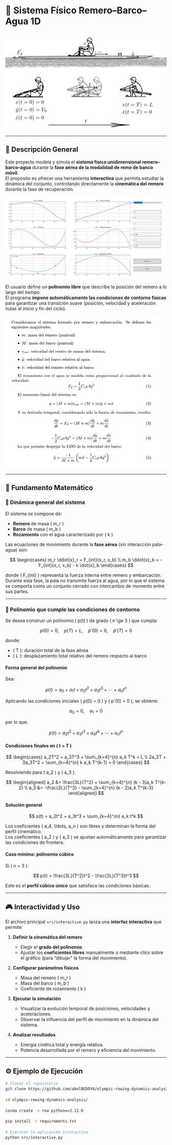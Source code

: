 # 🛶 Sistema Físico Remero–Barco–Agua 1D  

![Vista general del proyecto](assets/diagram.png)

---

## 📘 Descripción General

Este proyecto modela y simula el **sistema físico unidimensional remero–barco–agua** durante la **fase aérea de la modalidad de remo de banco móvil**.  
El propósito es ofrecer una herramienta **interactiva** que permita estudiar la dinámica del conjunto, controlando directamente la **cinemática del remero** durante la fase de recuperación.

![Planteamiento polinómico](assets/cap1.png)


El usuario define un **polinomio libre** que describe la posición del remero a lo largo del tiempo.  
El programa **impone automáticamente las condiciones de contorno físicas** para garantizar una transición suave (posición, velocidad y aceleración nulas al inicio y fin del ciclo).

![Vista general del proyecto](assets/description.png)


---

## 🧠 Fundamento Matemático

### 🔹 Dinámica general del sistema

El sistema se compone de:

- **Remero** de masa \( m_r \)
- **Barco** de masa \( m_b \)
- **Rozamiento** con el agua caracterizado por \( k \)

Las ecuaciones de movimiento durante la **fase aérea** (sin interacción pala–agua) son:

$$
\begin{cases}
m_r \ddot{x}_r = F_{int}(x_r, x_b) \\
m_b \ddot{x}_b = -F_{int}(x_r, x_b) - k \dot{x}_b
\end{cases}
$$

donde \( F_{int} \) representa la fuerza interna entre remero y embarcación.  
Durante esta fase, la pala no transmite fuerza al agua, por lo que el sistema se comporta como un conjunto cerrado con intercambio de momento entre sus partes.

---

### 🔹 Polinomio que cumple las condiciones de contorno

Se desea construir un polinomio \( p(t) \) de grado \( n \ge 3 \) que cumpla:

$$
p(0) = 0, \quad p(T) = L, \quad p'(0) = 0, \quad p'(T) = 0
$$

donde:
- \( T \): duración total de la fase aérea  
- \( L \): desplazamiento total relativo del remero respecto al barco  

#### Forma general del polinomio
Sea:

$$
p(t) = a_0 + a_1t + a_2t^2 + a_3t^3 + \cdots + a_n t^n
$$

Aplicando las condiciones iniciales \( p(0) = 0 \) y \( p'(0) = 0 \), se obtiene:

$$
a_0 = 0, \quad a_1 = 0
$$

por lo que:

$$
p(t) = a_2t^2 + a_3t^3 + a_4t^4 + \cdots + a_n t^n
$$



#### Condiciones finales en \( t = T \)

$$
\begin{cases}
a_2T^2 + a_3T^3 + \sum_{k=4}^{n} a_k T^k = L \\
2a_2T + 3a_3T^2 + \sum_{k=4}^{n} k a_k T^{k-1} = 0
\end{cases}
$$

Resolviendo para \( a_2 \) y \( a_3 \):

$$
\begin{aligned}
a_2 &= \frac{3L}{T^2} + \sum_{k=4}^{n} (k - 3)a_k T^{k-2} \\
a_3 &= -\frac{2L}{T^3} - \sum_{k=4}^{n} (k - 2)a_k T^{k-3}
\end{aligned}
$$

#### Solución general

$$
p(t) = a_2t^2 + a_3t^3 + \sum_{k=4}^{n} a_k t^k
$$

Los coeficientes \( a_4, \ldots, a_n \) son libres y determinan la forma del perfil cinemático.  
Los coeficientes \( a_2 \) y \( a_3 \) se ajustan automáticamente para garantizar las condiciones de frontera.

#### Caso mínimo: polinomio cúbico
Si \( n = 3 \):

$$
p(t) = \frac{3L}{T^2}t^2 - \frac{2L}{T^3}t^3
$$

Este es el **perfil cúbico único** que satisface las condiciones básicas.

---

## 🎮 Interactividad y Uso

El archivo principal `src/interactive.py` lanza una **interfaz interactiva** que permite:

1. **Definir la cinemática del remero**  
   - Elegir el **grado del polinomio**.  
   - Ajustar los **coeficientes libres** manualmente o mediante clics sobre el gráfico (para “dibujar” la forma del movimiento).

2. **Configurar parámetros físicos**
   - Masa del remero \( m_r \)
   - Masa del barco \( m_b \)
   - Coeficiente de rozamiento \( k \)

3. **Ejecutar la simulación**
   - Visualizar la evolución temporal de posiciones, velocidades y aceleraciones.
   - Observar la influencia del perfil de movimiento en la dinámica del sistema.

4. **Analizar resultados**
   - Energía cinética total y energía relativa.
   - Potencia desarrollada por el remero y eficiencia del movimiento.

---

## ⚙️ Ejemplo de Ejecución

```bash
# Clonar el repositorio
git clone https://github.com/abelBEDOYA/olympic-rowing-dynamics-analysis.git

cd olympic-rowing-dynamics-analysis/

conda create -n row python==3.12.0

pip install -r requirements.txt

# Ejecutar la aplicación interactiva
python src/interactive.py
